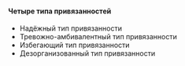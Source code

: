 #### Четыре типа привязанностей

- Надёжный тип привязанности
- Тревожно-амбивалентный тип привязанности
- Избегающий тип привязанности
- Дезорганизованный тип привязанности